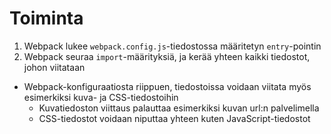# Toiminta

1. Webpack lukee `webpack.config.js`-tiedostossa määritetyn `entry`-pointin
2. Webpack seuraa `import`-määrityksiä, ja kerää yhteen kaikki tiedostot, johon viitataan

* Webpack-konfiguraatiosta riippuen, tiedostoissa voidaan viitata myös esimerkiksi kuva- ja CSS-tiedostoihin
  * Kuvatiedoston viittaus palauttaa esimerkiksi kuvan url:n palvelimella
  * CSS-tiedostot voidaan niputtaa yhteen kuten JavaScript-tiedostot

